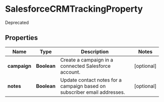 

# SalesforceCRMTrackingProperty

Deprecated

## Properties

| Name | Type | Description | Notes |
|------------ | ------------- | ------------- | -------------|
|**campaign** | **Boolean** | Create a campaign in a connected Salesforce account. |  [optional] |
|**notes** | **Boolean** | Update contact notes for a campaign based on subscriber email addresses. |  [optional] |



